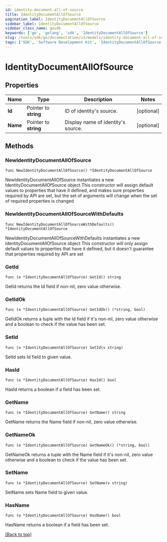 ```yaml
---
id: identity-document-all-of-source
title: IdentityDocumentAllOfSource
pagination_label: IdentityDocumentAllOfSource
sidebar_label: IdentityDocumentAllOfSource
sidebar_class_name: gosdk
keywords: ['go', 'golang', 'sdk', 'IdentityDocumentAllOfSource'] 
slug: /tools/sdk/go/documentation/v3/models/identity-document-all-of-source
tags: ['SDK', 'Software Development Kit', 'IdentityDocumentAllOfSource']
---
```


# IdentityDocumentAllOfSource

## Properties

Name | Type | Description | Notes
------------ | ------------- | ------------- | -------------
**Id** | Pointer to **string** | ID of identity&#39;s source. | [optional] 
**Name** | Pointer to **string** | Display name of identity&#39;s source. | [optional] 

## Methods

### NewIdentityDocumentAllOfSource

`func NewIdentityDocumentAllOfSource() *IdentityDocumentAllOfSource`

NewIdentityDocumentAllOfSource instantiates a new IdentityDocumentAllOfSource object
This constructor will assign default values to properties that have it defined,
and makes sure properties required by API are set, but the set of arguments
will change when the set of required properties is changed

### NewIdentityDocumentAllOfSourceWithDefaults

`func NewIdentityDocumentAllOfSourceWithDefaults() *IdentityDocumentAllOfSource`

NewIdentityDocumentAllOfSourceWithDefaults instantiates a new IdentityDocumentAllOfSource object
This constructor will only assign default values to properties that have it defined,
but it doesn't guarantee that properties required by API are set

### GetId

`func (o *IdentityDocumentAllOfSource) GetId() string`

GetId returns the Id field if non-nil, zero value otherwise.

### GetIdOk

`func (o *IdentityDocumentAllOfSource) GetIdOk() (*string, bool)`

GetIdOk returns a tuple with the Id field if it's non-nil, zero value otherwise
and a boolean to check if the value has been set.

### SetId

`func (o *IdentityDocumentAllOfSource) SetId(v string)`

SetId sets Id field to given value.

### HasId

`func (o *IdentityDocumentAllOfSource) HasId() bool`

HasId returns a boolean if a field has been set.

### GetName

`func (o *IdentityDocumentAllOfSource) GetName() string`

GetName returns the Name field if non-nil, zero value otherwise.

### GetNameOk

`func (o *IdentityDocumentAllOfSource) GetNameOk() (*string, bool)`

GetNameOk returns a tuple with the Name field if it's non-nil, zero value otherwise
and a boolean to check if the value has been set.

### SetName

`func (o *IdentityDocumentAllOfSource) SetName(v string)`

SetName sets Name field to given value.

### HasName

`func (o *IdentityDocumentAllOfSource) HasName() bool`

HasName returns a boolean if a field has been set.


[[Back to top]](#) 


